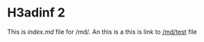 # H3adinf 2

This is *index.md* file for /md/. An this is a this is link to [/md/test]( /md/test.html) file
